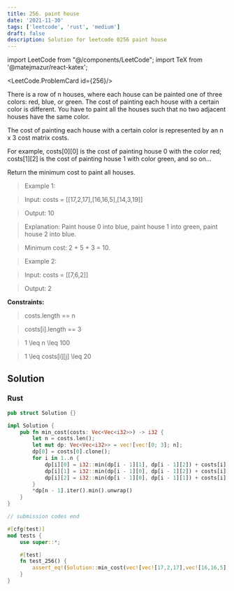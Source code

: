 ```yaml
---
title: 256. paint house
date: '2021-11-30'
tags: ['leetcode', 'rust', 'medium']
draft: false
description: Solution for leetcode 0256 paint house
---
```

import LeetCode from "@/components/LeetCode";
import TeX from '@matejmazur/react-katex';

<LeetCode.ProblemCard id={256}/>

There is a row of n houses, where each house can be painted one of three colors: red, blue, or green. The cost of painting each house with a certain color is different. You have to paint all the houses such that no two adjacent houses have the same color.



The cost of painting each house with a certain color is represented by an n x 3 cost matrix costs.



For example, costs[0][0] is the cost of painting house 0 with the color red; costs[1][2] is the cost of painting house 1 with color green, and so on...

Return the minimum cost to paint all houses.



 



 > Example 1:



 > Input: costs <TeX>=</TeX> [[17,2,17],[16,16,5],[14,3,19]]

 > Output: 10

 > Explanation: Paint house 0 into blue, paint house 1 into green, paint house 2 into blue.

 > Minimum cost: 2 + 5 + 3 <TeX>=</TeX> 10.

 > Example 2:



 > Input: costs <TeX>=</TeX> [[7,6,2]]

 > Output: 2

 



**Constraints:**



 > costs.length <TeX>=</TeX><TeX>=</TeX> n

 > costs[i].length <TeX>=</TeX><TeX>=</TeX> 3

 > 1 <TeX>\leq</TeX> n <TeX>\leq</TeX> 100

 > 1 <TeX>\leq</TeX> costs[i][j] <TeX>\leq</TeX> 20


## Solution
### Rust
```rust
pub struct Solution {}

impl Solution {
    pub fn min_cost(costs: Vec<Vec<i32>>) -> i32 {
        let n = costs.len();
        let mut dp: Vec<Vec<i32>> = vec![vec![0; 3]; n];
        dp[0] = costs[0].clone();
        for i in 1..n {
            dp[i][0] = i32::min(dp[i - 1][1], dp[i - 1][2]) + costs[i][0];
            dp[i][1] = i32::min(dp[i - 1][0], dp[i - 1][2]) + costs[i][1];
            dp[i][2] = i32::min(dp[i - 1][0], dp[i - 1][1]) + costs[i][2];
        }
        *dp[n - 1].iter().min().unwrap()
    }
}

// submission codes end

#[cfg(test)]
mod tests {
    use super::*;

    #[test]
    fn test_256() {
        assert_eq!(Solution::min_cost(vec![vec![17,2,17],vec![16,16,5],vec![14,3,19]]), 10);
    }
}

```
